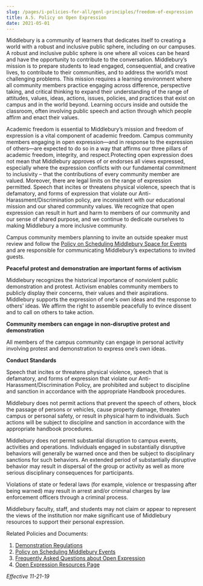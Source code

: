 ```yaml
---
slug: /pages/i-policies-for-all/genl-principles/freedom-of-expression
title: A.5. Policy on Open Expression
date: 2021-05-01
---
```

Middlebury is a community of learners that dedicates itself to creating a world with a robust and inclusive public sphere, including on our campuses. A robust and inclusive public sphere is one where all voices can be heard and have the opportunity to contribute to the conversation. Middlebury’s mission is to prepare students to lead engaged, consequential, and creative lives, to contribute to their communities, and to address the world’s most challenging problems. This mission requires a learning environment where all community members practice engaging across difference, perspective taking, and critical thinking to expand their understanding of the range of attitudes, values, ideas, actions, issues, policies, and practices that exist on campus and in the world beyond. Learning occurs inside and outside the classroom, often involving public speech and action through which people affirm and enact their values.

Academic freedom is essential to Middlebury’s mission and freedom of expression is a vital component of academic freedom. Campus community members engaging in open expression—and in response to the expression of others—are expected to do so in a way that affirms our three pillars of academic freedom, integrity, and respect.Protecting open expression does not mean that Middlebury approves of or endorses all views expressed, especially where the expression conflicts with our fundamental commitment to inclusivity – that the contributions of every community member are valued. Moreover, there are legal limits on the range of expression permitted. Speech that incites or threatens physical violence, speech that is defamatory, and forms of expression that violate our Anti-Harassment/Discrimination policy, are inconsistent with our educational mission and our shared community values. We recognize that open expression can result in hurt and harm to members of our community and our sense of shared purpose, and we continue to dedicate ourselves to making Middlebury a more inclusive community.

Campus community members planning to invite an outside speaker must review and follow the [Policy on Scheduling Middlebury Space for Events](/pages/i-policies-for-all/appropriate-use/d-7-policy-on-scheduling-middlebury-space-for-events) and are responsible for communicating Middlebury’s expectations to invited guests.

**Peaceful protest and demonstration are important forms of activism**

Middlebury recognizes the historical importance of nonviolent public demonstration and protest. Activism enables community members to publicly display their concerns, their values and their aspirations. Middlebury supports the expression of one's own ideas and the response to others' ideas. We affirm the right to assemble peacefully to evince dissent and to call on others to take action.

**Community members can engage in non-disruptive protest and demonstration**

All members of the campus community can engage in personal activity involving protest and demonstration to express one’s own ideas. 

**Conduct Standards**

Speech that incites or threatens physical violence, speech that is defamatory, and forms of expression that violate our Anti-Harassment/Discrimination Policy, are prohibited and subject to discipline and sanction in accordance with the appropriate Handbook procedures.

Middlebury does not permit actions that prevent the speech of others, block the passage of persons or vehicles, cause property damage, threaten campus or personal safety, or result in physical harm to individuals. Such actions will be subject to discipline and sanction in accordance with the appropriate handbook procedures.

Middlebury does not permit substantial disruption to campus events, activities and operations. Individuals engaged in substantially disruptive behaviors will generally be warned once and then be subject to disciplinary sanctions for such behaviors. An extended period of substantially disruptive behavior may result in dispersal of the group or activity as well as more serious disciplinary consequences for participants.

Violations of state or federal laws (for example, violence or trespassing after being warned) may result in arrest and/or criminal charges by law enforcement officers through a criminal process.

Middlebury faculty, staff, and students may not claim or appear to represent the views of the institution nor make significant use of Middlebury resources to support their personal expression.

Related Policies and Documents:

1.  [Demonstration Regulations](/pages/i-policies-for-all/health-safety/demonst-protests)
2.  [Policy on Scheduling Middlebury Events](/pages/i-policies-for-all/appropriate-use/d-7-policy-on-scheduling-middlebury-space-for-events)
3.  [Frequently Asked Questions about Open Expression](static/assets/faq-about-open-expression-10-4-2024.pdf)
4.  [Open Expression Resources Page](/assets/resources.pdf)

_Effective 11-21-19_
